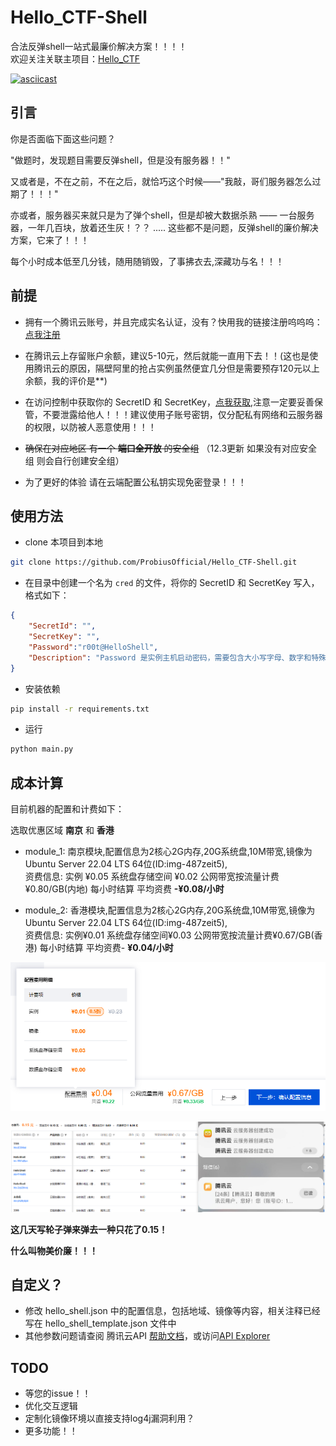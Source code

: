 # Hello_CTF-Shell

合法反弹shell一站式最廉价解决方案！！！！  
欢迎关注关联主项目：[Hello_CTF](https://github.com/ProbiusOfficial/Hello-CTF)

[![asciicast](https://asciinema.org/a/pXFf64INgIEeZHNPOrHDjLy6D.svg)](https://asciinema.org/a/pXFf64INgIEeZHNPOrHDjLy6D)

## 引言

你是否面临下面这些问题？

"做题时，发现题目需要反弹shell，但是没有服务器！！"

又或者是，不在之前，不在之后，就恰巧这个时候——"我敲，哥们服务器怎么过期了！！！"

亦或者，服务器买来就只是为了弹个shell，但是却被大数据杀熟 —— 一台服务器，一年几百块，放着还生灰！？？
.....
这些都不是问题，反弹shell的廉价解决方案，它来了！！！

每个小时成本低至几分钱，随用随销毁，了事拂衣去,深藏功与名！！！

## 前提
- 拥有一个腾讯云账号，并且完成实名认证，没有？快用我的链接注册呜呜呜：[点我注册](https://curl.qcloud.com/wJfmoR2i)  

- 在腾讯云上存留账户余额，建议5-10元，然后就能一直用下去！！(这也是使用腾讯云的原因，隔壁阿里的抢占实例虽然便宜几分但是需要预存120元以上余额，我的评价是**)

- 在访问控制中获取你的 SecretID 和 SecretKey，[点我获取](https://console.cloud.tencent.com/cam/capi),注意一定要妥善保管，不要泄露给他人！！！建议使用子账号密钥，仅分配私有网络和云服务器的权限，以防被人恶意使用！！！

- ~~确保在对应地区 有一个 **端口全开放** 的安全组~~ （12.3更新 如果没有对应安全组 则会自行创建安全组）

- 为了更好的体验 请在云端配置公私钥实现免密登录！！！  

## 使用方法

- clone 本项目到本地

```bash
git clone https://github.com/ProbiusOfficial/Hello_CTF-Shell.git
```

- 在目录中创建一个名为 `cred` 的文件，将你的 SecretID 和 SecretKey 写入，格式如下：

```json
{ 
    "SecretId": "",
    "SecretKey": "",
    "Password":"r00t@HelloShell",
    "Description": "Password 是实例主机启动密码，需要包含大小写字母、数字和特殊字符，长度8-30位。默认为 r00t@HelloShell , 建议修改，推荐配置公私钥实现免密登录"
}
```

- 安装依赖

```bash
pip install -r requirements.txt
```

- 运行

```bash
python main.py
```


## 成本计算

目前机器的配置和计费如下：

选取优惠区域 **南京** 和 **香港**

- module_1: 南京模块,配置信息为2核心2G内存,20G系统盘,10M带宽,镜像为Ubuntu Server 22.04 LTS 64位(ID:img-487zeit5),   
  资费信息: 实例 ¥0.05 系统盘存储空间 ¥0.02 公网带宽按流量计费¥0.80/GB(内地) 每小时结算 平均资费 **-¥0.08/小时**  

- module_2: 香港模块,配置信息为2核心2G内存,20G系统盘,10M带宽,镜像为Ubuntu Server 22.04 LTS 64位(ID:img-487zeit5),   
  资费信息: 实例¥0.01 系统盘存储空间¥0.03 公网带宽按流量计费¥0.67/GB(香港) 每小时结算 平均资费- **¥0.04/小时**

![image-20231203034133133](./assets/image-20231203034133133.png)

![image-20231203034451967](./assets/image-20231203034451967.png)

**这几天写轮子弹来弹去一种只花了0.15！**

**什么叫物美价廉！！！**

## 自定义？
- 修改 hello_shell.json 中的配置信息，包括地域、镜像等内容，相关注释已经写在 hello_shell_template.json 文件中
- 其他参数问题请查阅 腾讯云API [帮助文档](https://cloud.tencent.com/document/api)，或访问[API Explorer](https://console.cloud.tencent.com/api/explorer)

## TODO
- 等您的issue！！
- 优化交互逻辑
- 定制化镜像环境以直接支持log4j漏洞利用？
- 更多功能！！